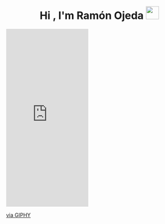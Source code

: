 
<h1 align="center"><b>Hi , I'm Ramón Ojeda </b><img src="https://media.giphy.com/media/hvRJCLFzcasrR4ia7z/giphy.gif" width="35"></h1>

<iframe src="https://giphy.com/embed/kReKcfrs1YoTmt2AQt" width="222" height="480" frameBorder="0" class="giphy-embed" allowFullScreen></iframe><p><a href="https://giphy.com/gifs/TELYORGANICS-space-alien-aliens-kReKcfrs1YoTmt2AQt">via GIPHY</a></p>
<!--
**Reof07/Reof07** is a ✨ _special_ ✨ repository because its `README.md` (this file) appears on your GitHub profile.

Here are some ideas to get you started:

- 🔭 I’m currently working on ...
- 🌱 I’m currently learning ...
- 👯 I’m looking to collaborate on ...
- 🤔 I’m looking for help with ...
- 💬 Ask me about ...
- 📫 How to reach me: ...
- 😄 Pronouns: ...
- ⚡ Fun fact: ...
-->

